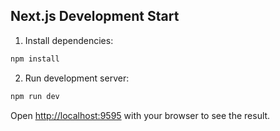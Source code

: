 ## Next.js Development Start

1. Install dependencies:

```bash
npm install
```

2. Run development server:

```bash
npm run dev
```

Open [http://localhost:9595](http://localhost:9595) with your browser to see the result.

